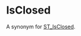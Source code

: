# IsClosed

A synonym for [ST_IsClosed](/sql-statements-structure/geographic-geometric-features/geometry-properties/st_isclosed).